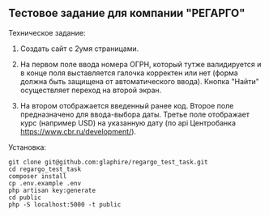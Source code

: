 ## Тестовое задание для компании "РЕГАРГО"

Техническое задание:

1. Создать сайт с 2умя страницами.

2. На первом поле ввода номера ОГРН, 
который тутже валидируется и в конце поля выставляется галочка корректен или нет
(форма должна быть защищена от автоматического ввода). 
Кнопка "Найти" осуществляет переход на второй экран.

3. На втором отображается введенный ранее код.
Второе поле предназначено для ввода-выбора даты.
Третье поле отображает курс (например USD) 
на указанную дату (по api Центробанка https://www.cbr.ru/development/).


Установка:

```
git clone git@github.com:glaphire/regargo_test_task.git
cd regargo_test_task
composer install
cp .env.example .env
php artisan key:generate
cd public
php -S localhost:5000 -t public
```

